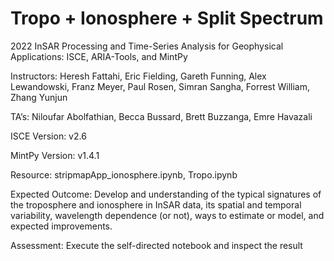 # Tropo + Ionosphere + Split Spectrum
2022 InSAR Processing and Time-Series Analysis for Geophysical Applications: ISCE, ARIA-Tools, and MintPy

Instructors: Heresh Fattahi, Eric Fielding, Gareth Funning, Alex Lewandowski, Franz Meyer, Paul Rosen, Simran Sangha, Forrest William, Zhang Yunjun

TA’s: Niloufar Abolfathian, Becca Bussard, Brett Buzzanga, Emre Havazali

ISCE Version: v2.6

MintPy Version: v1.4.1

Resource: stripmapApp_ionosphere.ipynb, Tropo.ipynb

Expected Outcome: Develop and understanding of the typical signatures of the troposphere and ionosphere in InSAR data, its spatial and temporal variability, wavelength dependence (or not), ways to estimate or model, and expected improvements.

Assessment: Execute the self-directed notebook and inspect the result
